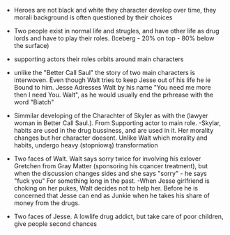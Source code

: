 - Heroes are not black and white they character develop over time, they morali background is often questioned by their choices
- Two people exist in normal life and strugles, and have other life as drug lords and have to play their roles. (Iceberg - 20% on top - 80% below the surface)
- supporting actors their roles orbits around main characters
- unlike the "Better Call Saul" the story of two main characters is interwoven. Even though Walt tries to keep Jesse out of his life he ie Bound to him. Jesse Adresses Walt by his name "You need me more then I need You. Walt", as he would usually end the prhrease with the word "Biatch"

- Simmilar developing of the Charachter of Skyler as with the (lawyer woman in Better Call Saul.). From Supporting actor to main role. 
-Skylar, habits are used in the drug bussiness, and are used in it. Her morality changes but her character doesent. Unlike Walt which morality and habits, undergo heavy (stopniową) transformation
- Two faces of Walt. Walt says sorry twice for involving his exlover Gretchen from Gray Matter (sponsoring his cqancer treatment), but when the discussion changes sides and she says "sorry" - he says "fuck you" For something long in the past. 
    -When Jesse girlfriend is choking on her pukes, Walt decides not to help her. Before he is concerned that Jesse can end as Junkie when he takes his share of money from the drugs.
- Two faces of Jesse. A lowlife drug addict, but take care of poor children, give people second chances